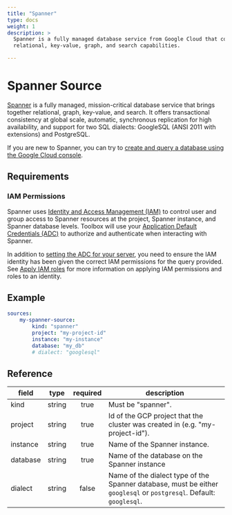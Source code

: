 ```yaml
---
title: "Spanner"
type: docs
weight: 1
description: >
  Spanner is a fully managed database service from Google Cloud that combines 
  relational, key-value, graph, and search capabilities.

---
```


# Spanner Source

[Spanner][spanner-docs] is a fully managed, mission-critical database service
that brings together relational, graph, key-value, and search. It offers
transactional consistency at global scale, automatic, synchronous replication
for high availability, and support for two SQL dialects: GoogleSQL (ANSI 2011
with extensions) and PostgreSQL.

If you are new to Spanner, you can try to [create and query a database using
the Google Cloud console][spanner-quickstart].

[spanner-docs]: https://cloud.google.com/spanner/docs
[spanner-quickstart]:
    https://cloud.google.com/spanner/docs/create-query-database-console

## Requirements

### IAM Permissions

Spanner uses [Identity and Access Management (IAM)][iam-overview] to control
user and group access to Spanner resources at the project, Spanner instance, and
Spanner database levels. Toolbox will use your [Application Default Credentials
(ADC)][adc] to authorize and authenticate when interacting with Spanner.

In addition to [setting the ADC for your server][set-adc], you need to ensure
the IAM identity has been given the correct IAM permissions for the query
provided. See [Apply IAM roles][grant-permissions] for more information on
applying IAM permissions and roles to an identity.

[iam-overview]: https://cloud.google.com/spanner/docs/iam
[adc]: https://cloud.google.com/docs/authentication#adc
[set-adc]: https://cloud.google.com/docs/authentication/provide-credentials-adc
[grant-permissions]: https://cloud.google.com/spanner/docs/grant-permissions

## Example

```yaml
sources:
    my-spanner-source:
        kind: "spanner"
        project: "my-project-id"
        instance: "my-instance"
        database: "my_db"
        # dialect: "googlesql"
```

## Reference

| **field** | **type** | **required** | **description**                                                                                                     |
|-----------|:--------:|:------------:|---------------------------------------------------------------------------------------------------------------------|
| kind      |  string  |     true     | Must be "spanner".                                                                                                  |
| project   |  string  |     true     | Id of the GCP project that the cluster was created in (e.g. "my-project-id").                                       |
| instance  |  string  |     true     | Name of the Spanner instance.                                                                                       |
| database  |  string  |     true     | Name of the database on the Spanner instance                                                                        |
| dialect   |  string  |    false     | Name of the dialect type of the Spanner database, must be either `googlesql` or `postgresql`. Default: `googlesql`. |
